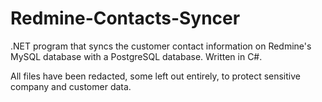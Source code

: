 # Redmine-Contacts-Syncer
.NET program that syncs the customer contact information on Redmine's MySQL database with a PostgreSQL database. Written in C#.

All files have been redacted, some left out entirely, to protect sensitive company and customer data.
